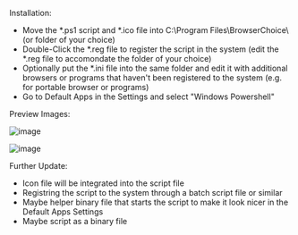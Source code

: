 Installation:

- Move the *.ps1 script and *.ico file into C:\Program Files\BrowserChoice\ (or folder of your choice)
- Double-Click the *.reg file to register the script in the system (edit the *.reg file to accomondate the folder of your choice)
- Optionally put the *.ini file into the same folder and edit it with additional browsers or programs that haven't been registered to the system (e.g. for portable browser or programs)
- Go to Default Apps in the Settings and select "Windows Powershell"

Preview Images:

![image](https://github.com/Gh3ttoKinG/BrowserChoice/assets/8991387/f7a516e2-9903-406e-bf80-927532635bbd)

![image](https://github.com/Gh3ttoKinG/BrowserChoice/assets/8991387/19479291-ee39-432e-906b-e4b7a6279fb6)

Further Update:
- Icon file will be integrated into the script file
- Registring the script to the system through a batch script file or similar
- Maybe helper binary file that starts the script to make it look nicer in the Default Apps Settings
- Maybe script as a binary file
